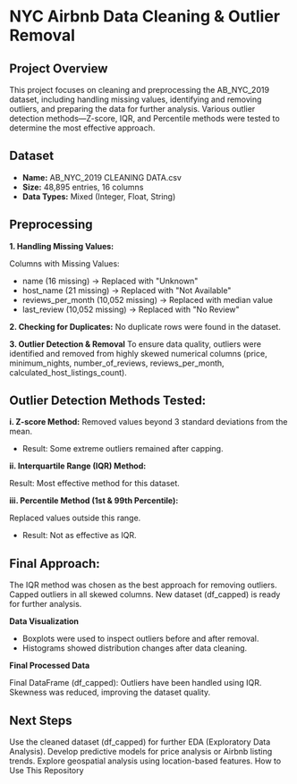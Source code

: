 # NYC Airbnb Data Cleaning & Outlier Removal
## Project Overview
This project focuses on cleaning and preprocessing the AB_NYC_2019 dataset, including handling missing values, identifying and removing outliers, and preparing the data for further analysis. 
Various outlier detection methods—Z-score, IQR, and Percentile methods were tested to determine the most effective approach.

## Dataset
- **Name:** AB_NYC_2019 CLEANING DATA.csv
- **Size:** 48,895 entries, 16 columns
- **Data Types:** Mixed (Integer, Float, String)

## Preprocessing
 **1. Handling Missing Values:**

Columns with Missing Values:
- name (16 missing) → Replaced with "Unknown"
- host_name (21 missing) → Replaced with "Not Available"
- reviews_per_month (10,052 missing) → Replaced with median value
- last_review (10,052 missing) → Replaced with "No Review"
 
 **2. Checking for Duplicates:**
No duplicate rows were found in the dataset.


 **3. Outlier Detection & Removal**
To ensure data quality, outliers were identified and removed from highly skewed numerical columns (price, minimum_nights, number_of_reviews, reviews_per_month, calculated_host_listings_count).

## Outlier Detection Methods Tested:
**i. Z-score Method:**  Removed values beyond 3 standard deviations from the mean.

- Result: Some extreme outliers remained after capping.

**ii. Interquartile Range (IQR) Method:**

Result: Most effective method for this dataset.


**iii. Percentile Method (1st & 99th Percentile):** 

Replaced values outside this range.
- Result: Not as effective as IQR.


## Final Approach: 
The IQR method was chosen as the best approach for removing outliers. Capped outliers in all skewed columns. New dataset (df_capped) is ready for further analysis.

**Data Visualization** 
- Boxplots were used to inspect outliers before and after removal.
- Histograms showed distribution changes after data cleaning.

**Final Processed Data**

Final DataFrame (df_capped): Outliers have been handled using IQR.
Skewness was reduced, improving the dataset quality.

## Next Steps
Use the cleaned dataset (df_capped) for further EDA (Exploratory Data Analysis).
Develop predictive models for price analysis or Airbnb listing trends.
Explore geospatial analysis using location-based features.
How to Use This Repository
